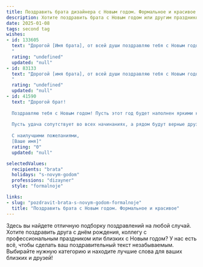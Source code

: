 ```yaml
---
title: Поздравить брата дизайнера с Новым годом. Формальное и красивое
description: Хотите поздравить брата с Новым годом или другим праздником? Наш ИИ создаст незабываемое поздравление, а вы обязательно выделитесь среди других.  
date: 2025-01-08
tags: second tag
wishes:
- id: 133605
  text: "Дорогой [Имя брата], от всей души поздравляю тебя с Новым годом! Желаю тебе в новом году ярких творческих свершений, вдохновения, новых интересных проектов и, конечно же, профессионального признания в твоей нелегкой, но увлекательной профессии дизайнера. Пусть все задуманное воплотится в жизнь, а успех сопутствует тебе во всех начинаниях! Счастья, здоровья и благополучия тебе и твоим близким!
  "
  rating: "undefined"
  updated: "null"
- id: 83133
  text: "Дорогой [имя брата], от всей души поздравляю тебя с Новым годом! Желаю тебе в наступающем году новых творческих успехов в твоей яркой и талантливой профессии дизайнера, вдохновения, реализации самых смелых идей и, конечно же, благополучия и счастья! Пусть Новый год принесет тебе много радостных моментов и исполнит все твои заветные желания. С Новым годом!
  "
  rating: "undefined"
  updated: "null"
- id: 41590
  text: "Дорогой брат!
  
  Поздравляю тебя с Новым годом! Пусть этот год будет наполнен яркими красками, творческим вдохновением и незабываемыми моментами. Желаю, чтобы твои идеи, как дизайнер, находили свое воплощение, а каждая новая работа приносила удовлетворение и признание.
  
  Пусть удача сопутствует во всех начинаниях, а рядом будут верные друзья и близкие, готовые поддержать. Здоровья тебе, счастья и больших профессиональных успехов!
  
  С наилучшими пожеланиями,
  [Ваше имя]"
  rating: "0"
  updated: "null"

selectedValues:
  recipients: "brata"
  holidays: "s-novym-godom"
  professions: "dizayner"
  style: "formalnoje"

links:
- slug: "pozdravit-brata-s-novym-godom-formalnoje"
  title: "Поздравить брата с Новым годом. Формальное и красивое"
---
```


Здесь вы найдете отличную подборку поздравлений на любой случай. 
Хотите поздравить друга с днём рождения, коллегу с профессиональным праздником или близких с Новым годом? У нас есть всё, чтобы сделать ваш поздравительный текст незабываемым. Выбирайте нужную категорию и находите лучшие слова для ваших близких и друзей!
